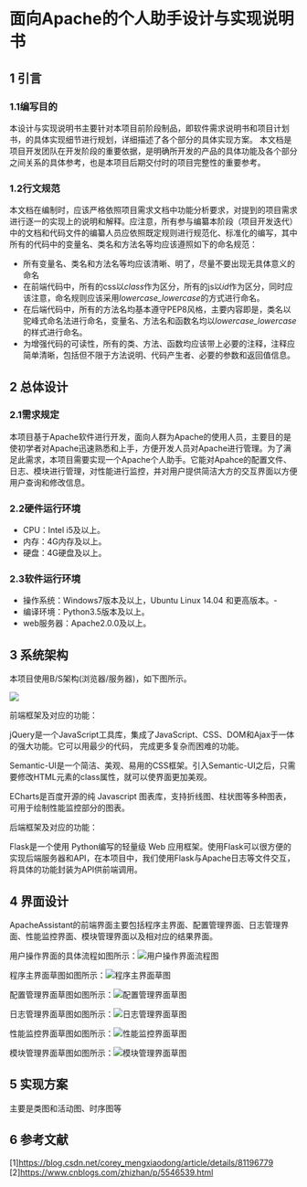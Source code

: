 # 面向Apache的个人助手设计与实现说明书


## 1 引言
### 1.1编写目的
本设计与实现说明书主要针对本项目前阶段制品，即软件需求说明书和项目计划书，的具体实现细节进行规划，详细描述了各个部分的具体实现方案。
本文档是项目开发团队在开发阶段的重要依据，是明确所开发的产品的具体功能及各个部分之间关系的具体参考，也是本项目后期交付时的项目完整性的重要参考。
### 1.2行文规范
本文档在编制时，应该严格依照项目需求文档中功能分析要求，对提到的项目需求进行逐一的实现上的说明和解释。应注意，所有参与编纂本阶段（项目开发迭代）中的文档和代码文件的编纂人员应依照既定规则进行规范化、标准化的编写，其中所有的代码中的变量名、类名和方法名等均应该遵照如下的命名规范：
+ 所有变量名、类名和方法名等均应该清晰、明了，尽量不要出现无具体意义的命名
+ 在前端代码中，所有的css以*class*作为区分，所有的js以*id*作为区分，同时应该注意，命名规则应该采用*lowercase_lowercase*的方式进行命名。
+ 在后端代码中，所有的方法名均基本遵守PEP8风格，主要内容即是，类名以驼峰式命名法进行命名，变量名、方法名和函数名均以*lowercase_lowercase*的样式进行命名。
+ 为增强代码的可读性，所有的类、方法、函数均应该带上必要的注释，注释应简单清晰，包括但不限于方法说明、代码产生者、必要的参数和返回值信息。

## 2 总体设计
### 2.1需求规定
本项目基于Apache软件进行开发，面向人群为Apache的使用人员，主要目的是使初学者对Apache迅速熟悉和上手，方便开发人员对Apache进行管理。为了满足此需求，本项目需要实现一个Apache个人助手。它能对Apahce的配置文件、日志、模块进行管理，对性能进行监控，并对用户提供简洁大方的交互界面以方便用户查询和修改信息。
### 2.2硬件运行环境
+ CPU：Intel i5及以上。
+ 内存：4G内存及以上。
+ 硬盘：4G硬盘及以上。
### 2.3软件运行环境
+ 操作系统：Windows7版本及以上，Ubuntu Linux 14.04 和更高版本。-
+ 编译环境：Python3.5版本及以上。
+ web服务器：Apache2.0.0及以上。
## 3 系统架构

本项目使用B/S架构(浏览器/服务器)，如下图所示。

![](https://github.com/buaa0110/ApacheAssistant/blob/master/docimage/%E7%B3%BB%E7%BB%9F%E6%9E%B6%E6%9E%84%E5%9B%BE.png?raw=true)

前端框架及对应的功能：

jQuery是一个JavaScript工具库，集成了JavaScript、CSS、DOM和Ajax于一体的强大功能。它可以用最少的代码， 完成更多复杂而困难的功能。

Semantic-UI是一个简洁、美观、易用的CSS框架。引入Semantic-UI之后，只需要修改HTML元素的class属性，就可以使界面更加美观。

ECharts是百度开源的纯 Javascript 图表库，支持折线图、柱状图等多种图表，可用于绘制性能监控部分的图表。

后端框架及对应的功能：

Flask是一个使用 Python编写的轻量级 Web 应用框架。使用Flask可以很方便的实现后端服务器和API，在本项目中，我们使用Flask与Apache日志等文件交互，将具体的功能封装为API供前端调用。

## 4 界面设计

ApacheAssistant的前端界面主要包括程序主界面、配置管理界面、日志管理界面、性能监控界面、模块管理界面以及相对应的结果界面。

用户操作界面的具体流程如图所示：![用户操作界面流程图](https://github.com/buaa0110/ApacheAssistant/blob/master/docimage/%E9%A1%B9%E7%9B%AE%E8%AE%BE%E8%AE%A1%E4%B8%8E%E5%AE%9E%E7%8E%B0%E6%96%87%E6%A1%A3_%E7%95%8C%E9%9D%A2%E8%AE%BE%E8%AE%A1%E6%B5%81%E7%A8%8B%E5%9B%BE.png)

程序主界面草图如图所示：![程序主界面草图](https://github.com/buaa0110/ApacheAssistant/blob/master/docimage/%E7%A8%8B%E5%BA%8F%E4%B8%BB%E7%95%8C%E9%9D%A2.png)

配置管理界面草图如图所示：![配置管理界面草图](https://github.com/buaa0110/ApacheAssistant/blob/master/docimage/%E9%85%8D%E7%BD%AE%E7%AE%A1%E7%90%86%E7%95%8C%E9%9D%A2.png)

日志管理界面草图如图所示：![日志管理界面草图](https://github.com/buaa0110/ApacheAssistant/blob/master/docimage/%E6%97%A5%E5%BF%97%E7%AE%A1%E7%90%86%E7%95%8C%E9%9D%A2.png)

性能监控界面草图如图所示：![性能监控界面草图](https://github.com/buaa0110/ApacheAssistant/blob/master/docimage/%E6%80%A7%E8%83%BD%E7%9B%91%E6%8E%A7%E7%95%8C%E9%9D%A2.png)

模块管理界面草图如图所示：![模块管理界面草图](https://github.com/buaa0110/ApacheAssistant/blob/master/docimage/%E6%A8%A1%E5%9D%97%E7%AE%A1%E7%90%86%E7%95%8C%E9%9D%A2.png)

## 5 实现方案

  主要是类图和活动图、时序图等

## 6 参考文献
[1]https://blog.csdn.net/corey_mengxiaodong/article/details/81196779
[2]https://www.cnblogs.com/zhizhan/p/5546539.html
